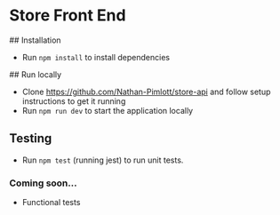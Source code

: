 # Store Front End

## Installation

-   Run `npm install` to install dependencies

## Run locally

-   Clone https://github.com/Nathan-Pimlott/store-api and follow setup instructions
    to get it running
-   Run `npm run dev` to start the application locally

## Testing

-   Run `npm test` (running jest) to run unit tests.

### Coming soon...

-   Functional tests
